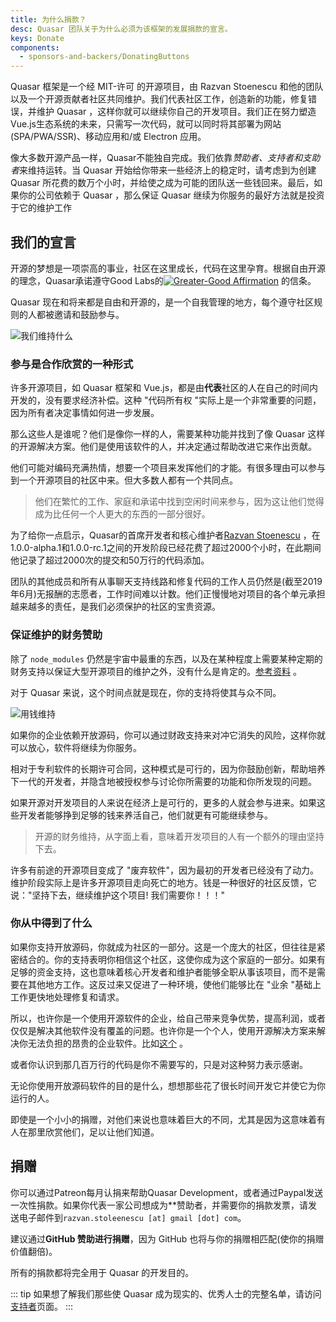 ```yaml
---
title: 为什么捐款？
desc: Quasar 团队关于为什么必须为该框架的发展捐款的宣言。
keys: Donate
components:
  - sponsors-and-backers/DonatingButtons
---
```


Quasar 框架是一个经 MIT-许可 的开源项目，由 Razvan Stoenescu 和他的团队以及一个开源贡献者社区共同维护。我们代表社区工作，创造新的功能，修复错误，并维护 Quasar ，这样你就可以继续你自己的开发项目。我们正在努力塑造Vue.js生态系统的未来，只需写一次代码，就可以同时将其部署为网站(SPA/PWA/SSR)、移动应用和/或 Electron 应用。

像大多数开源产品一样，Quasar不能独自完成。我们依靠*赞助者、支持者和支助者*来维持运转。当 Quasar 开始给你带来一些经济上的稳定时，请考虑到为创建 Quasar 所花费的数万个小时，并给使之成为可能的团队送一些钱回来。最后，如果你的公司依赖于 Quasar ，那么保证 Quasar 继续为你服务的最好方法就是投资于它的维护工作

## 我们的宣言

开源的梦想是一项崇高的事业，社区在这里成长，代码在这里孕育。根据自由开源的理念，Quasar承诺遵守Good Labs的[![Greater-Good Affirmation](https://good-labs.github.io/greater-good-affirmation/assets/images/badge.svg)](https://good-labs.github.io/greater-good-affirmation) 的信条。

 Quasar 现在和将来都是自由和开源的，是一个自我管理的地方，每个遵守社区规则的人都被邀请和鼓励参与。

![我们维持什么](https://cdn.quasar.dev/img/what-do-we-sustain.png)

### 参与是合作欣赏的一种形式

许多开源项目，如 Quasar 框架和 Vue.js，都是由**代表**社区的人在自己的时间内开发的，没有要求经济补偿。这种 "代码所有权 "实际上是一个非常重要的问题，因为所有者决定事情如何进一步发展。

那么这些人是谁呢？他们是像你一样的人，需要某种功能并找到了像 Quasar 这样的开源解决方案。他们是使用该软件的人，并决定通过帮助改进它来作出贡献。

他们可能对编码充满热情，想要一个项目来发挥他们的才能。有很多理由可以参与到一个开源项目的社区中来。但大多数人都有一个共同点。

> 他们在繁忙的工作、家庭和承诺中找到空闲时间来参与，因为这让他们觉得成为比任何一个人更大的东西的一部分很好。

为了给你一点启示，Quasar的首席开发者和核心维护者[Razvan Stoenescu](https://github.com/rstoenescu) ，在1.0.0-alpha.1和1.0.0-rc.1之间的开发阶段已经花费了超过2000个小时，在此期间他记录了超过2000次的提交和50万行的代码添加。

团队的其他成员和所有从事聊天支持线路和修复代码的工作人员仍然是(截至2019年6月)无报酬的志愿者，工作时间难以计数。他们正慢慢地对项目的各个单元承担越来越多的责任，是我们必须保护的社区的宝贵资源。


### 保证维护的财务赞助
除了 `node_modules` 仍然是宇宙中最重的东西，以及在某种程度上需要某种定期的财务支持以保证大型开源项目的维护之外，没有什么是肯定的。[参考资料](https://github.com/sfosc/sfosc/issues/65#issuecomment-491770533) 。

对于 Quasar 来说，这个时间点就是现在，你的支持将使其与众不同。

![用钱维持](https://cdn.quasar.dev/img/sustain-people-code.png)

如果你的企业依赖开放源码，你可以通过财政支持来对冲它消失的风险，这样你就可以放心，软件将继续为你服务。

相对于专利软件的长期许可合同，这种模式是可行的，因为你鼓励创新，帮助培养下一代的开发者，并隐含地被授权参与讨论你所需要的功能和你所发现的问题。

如果开源对开发项目的人来说在经济上是可行的，更多的人就会参与进来。如果这些开发者能够挣到足够的钱来养活自己，他们就更有可能继续参与。

> 开源的财务维持，从字面上看，意味着开发项目的人有一个额外的理由坚持下去。

许多有前途的开源项目变成了 "废弃软件"，因为最初的开发者已经没有了动力。维护阶段实际上是许多开源项目走向死亡的地方。钱是一种很好的社区反馈，它说："坚持下去，继续维护这个项目! 我们需要你！！！"


### 你从中得到了什么
如果你支持开放源码，你就成为社区的一部分。这是一个庞大的社区，但往往是紧密结合的。你的支持表明你相信这个社区，这使你成为这个家庭的一部分。如果有足够的资金支持，这也意味着核心开发者和维护者能够全职从事该项目，而不是需要在其他地方工作。这反过来又促进了一种环境，使他们能够比在 "业余 "基础上工作更快地处理修复和请求。

所以，也许你是一个使用开源软件的企业，给自己带来竞争优势，提高利润，或者仅仅是解决其他软件没有覆盖的问题。也许你是一个个人，使用开源解决方案来解决你无法负担的昂贵的企业软件。比如[这个](https://quasarframework.github.io/quasar-ui-qcalendar/docs) 。

或者你认识到那几百万行的代码是你不需要写的，只是对这种努力表示感谢。

无论你使用开放源码软件的目的是什么，想想那些花了很长时间开发它并使它为你运行的人。

即使是一个小小的捐赠，对他们来说也意味着巨大的不同，尤其是因为这意味着有人在那里欣赏他们，足以让他们知道。

## 捐赠
你可以通过Patreon每月认捐来帮助Quasar Development，或者通过Paypal发送一次性捐款。如果你代表一家公司想成为**赞助者，并需要你的捐款发票，请发送电子邮件到`razvan.stoleenescu [at] gmail [dot] com`。

建议通过**GitHub 赞助进行捐赠**，因为 GitHub 也将与你的捐赠相匹配(使你的捐赠价值翻倍)。

<donating-buttons />

所有的捐款都将完全用于 Quasar 的开发目的。

::: tip
如果想了解我们那些使 Quasar 成为现实的、优秀人士的完整名单，请访问[支持者](https://github.com/quasarframework/quasar/blob/dev/backers.md)页面。
:::
